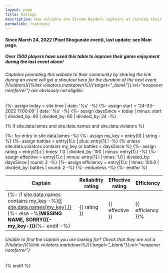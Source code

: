 ```yaml
---
layout: page
title: Ratings
description: How reliable are Stream Raiders captains at running their battles on time?
permalink: /ratings/
---
```

#### Since March 24, 2022 (Pixel Shogunate event), last update: see Main page.

##### Over **1500** players have used this table to improve their game enjoyment during the last event alone!

###### Captains promoting this website to their community by sharing the link during an event will get a shoutout here for the duration of the next event. [Violators]({%link violators.markdown%}){:target="_blank"}{:rel="noopener noreferrer"} are obviously not eligible.

{%- assign today = site.time | date: '%s' -%}
{%- assign start = '24-03-2022 11:00:00' | date: '%s' -%}
{%- assign daysSince = today | minus: start | divided_by: 60 | divided_by: 60 | divided_by: 24 -%}

{% if site.data.lames and site.data.names and site.data.violators %}

<table id="ratings-table">
  <thead>
    <tr>
      <th>Captain</th>
      <th title="Each action (starting the battle after 'Battle is ready' or granting the rewards after the battle is finished) performed with over 5 minutes delay is a -1 rating. Each perfectly completed battle is a +0.01 rating.">Reliability<br/>rating</th>
      <th title="Higher rating means faster event tiers!">Effective<br/>rating</th>
      <th>Efficiency</th>
    </tr>
  </thead>
  {%- for entry in site.data.lames -%}
  {%- assign my_key = entry[0] | string -%}
  {%- assign battles = entry[1].c | plus: entry[1].l -%}
  {% unless site.data.violators contains my_key or battles < daysSince %}
  <tr>
    {%- assign rating = entry[1].c | times: 1.0 | divided_by: 100 | minus: entry[1].l -%}
    {%- assign effective = entry[1].c | minus: entry[1].l | times: 1.0 | divided_by: daysSince | round: 2 -%}
    {%- assign efficiency = entry[1].c | times: 100.0 | divided_by: battles | round: 2 -%}
    <td>{%- if site.data.names contains my_key -%}<a href="https://twitch.tv/{{ site.data.names[my_key] }}" target="_blank" rel="noopener noreferrer" title="Battles on record: {{ battles }}">{{ site.data.names[my_key] }}</a>{%- else -%}<b>MISSING NAME, SORRY({{-my_key-}})</b>{%- endif -%}</td><td>{{ rating }}</td><td>{{ effective }}</td><td>{{ efficiency }}%</td></tr>
  {%- endunless -%}
  {%- endfor %}
</table>

###### Unable to find the captain you are looking for? Check that they are not a [Violator]({%link violators.markdown%}){:target="_blank"}{:rel="noopener noreferrer"}

<script type="text/javascript" src="https://code.jquery.com/jquery-3.6.0.min.js"></script>
<script type="text/javascript" src="https://cdn.datatables.net/1.11.5/js/jquery.dataTables.min.js"></script>
<script type="text/javascript">
$(document).ready( function () {
  $('#ratings-table').DataTable({
    "paging": false,
    "scrollY": 300,
    "scrollCollapse": true,
    "info": false,
    "deferRender": false,
    "autoWidth": false,
    "order": [[ 1, "desc" ], [ 2, "desc" ], [ 3, "desc"]],
    "columnDefs": [{"width": "50px", "searchable": false, "orderSequence": [ "desc", "asc" ], "targets": [ -1, -2, -3 ]}]
  });
} );
</script>

{% endif %}
